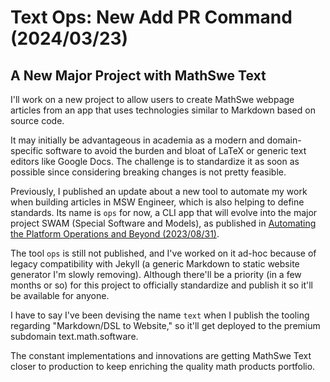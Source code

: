 <!-- Copyright (c) 2024 Tobias Briones. All rights reserved. -->
<!-- SPDX-License-Identifier: CC-BY-4.0 -->
<!-- This file is part of https://github.com/tobiasbriones/blog -->

# Text Ops: New Add PR Command (2024/03/23)

## A New Major Project with MathSwe Text

I'll work on a new project to allow users to create MathSwe webpage articles
from an app that uses technologies similar to Markdown based on source code.

It may initially be advantageous in academia as a modern and domain-specific
software to avoid the burden and bloat of LaTeX or generic text editors like
Google Docs. The challenge is to standardize it as soon as possible since
considering breaking changes is not pretty feasible.

Previously, I published an update about a new tool to automate my work when
building articles in MSW Engineer, which is also helping to define standards.
Its name is `ops` for now, a CLI app that will evolve into the major project
SWAM (Special Software and Models), as published in
[Automating the Platform Operations and Beyond (2023/08/31)](/automating-the-platform-operations-and-beyond-2023-08-31).

The tool `ops` is still not published, and I've worked on it ad-hoc because of
legacy compatibility with Jekyll (a generic Markdown to static website generator
I'm slowly removing). Although there'll be a priority (in a few months or so)
for this project to officially standardize and publish it so it'll be available
for anyone.

I have to say I've been devising the name `text` when I publish the tooling
regarding "Markdown/DSL to Website," so it'll get deployed to the premium
subdomain text.math.software.

The constant implementations and innovations are getting MathSwe Text closer to
production to keep enriching the quality math products portfolio.

